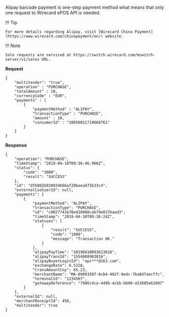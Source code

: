 Alipay barcode payment is one-step payment method what means that only one request to Wirecard ePOS API is needed.

!!! Tip

    For more details regarding Alipay, visit [Wirecard China Payment](https://www.wirecard.com/chinapayment/en/) website.

!!! Note
    
    Sale requests are serviced at https://switch.wirecard.com/mswitch-server/v1/sales URL.

**Request**
    
    {
        "multitender": "true",
        "operation" : "PURCHASE",
        "totalAmount" : 10,
        "currencyCode" : "EUR",
        "payments" : [
            {
                "paymentMethod" : "ALIPAY",
                "transactionType" : "PURCHASE",
                "amount" : 10,
                "consumerId" : "28050011719660761"
            }
        ]
    }
    
**Response**

    {
        "operation": "PURCHASE",
        "timeStamp": "2019-04-10T09:36:46.966Z",
        "status": {
            "code": "1000",
            "result": "SUCCESS"
        },
        "id": "df6002b920934666af20baea475b33c4",
        "externalCashierId": null,
        "payments": [
            {
                "paymentMethod": "ALIPAY",
                "transactionType": "PURCHASE",
                "id": "c0027741b70e410988cab79e837baad3",
                "timeStamp": "2019-04-10T09:36:24Z",
                "statuses": [
                    {
                        "result": "SUCCESS",
                        "code": "1000",
                        "message": "Transaction OK."
                    }
                ],
                "alipayPayTime": "20190410093623816",
                "alipayTransId": "1554888983816",
                "alipayBuyerLoginId": "api***@163.com",
                "exchangeRate": 6.5228,
                "transAmountCny": 65.23,
                "merchantName": "MA-09093587-8cb4-402f-9edc-7ba8dfaecffc",
                "terminalId": "1234567",
                "gatewayReference": "7986c4ca-449b-4cbb-bb90-a53605e61607"
            }
        ],
        "externalId": null,
        "merchantReceiptId": 456,
        "multitender": true
    }